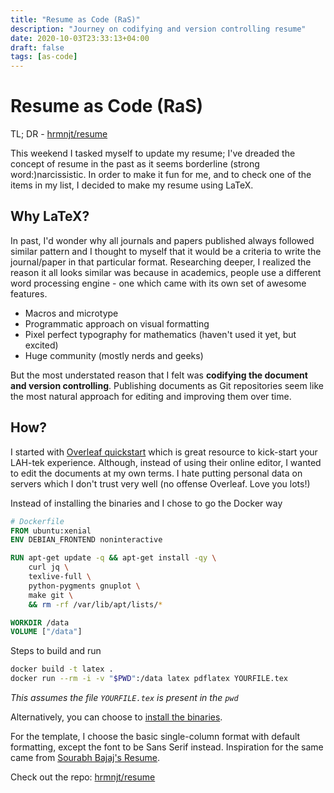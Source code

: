 ```yaml
---
title: "Resume as Code (RaS)"
description: "Journey on codifying and version controlling resume"
date: 2020-10-03T23:33:13+04:00
draft: false
tags: [as-code]
---
```


# Resume as Code (RaS)

TL; DR - [hrmnjt/resume](https://github.com/hrmnjt/resume)

This weekend I tasked myself to update my resume; I've dreaded the concept of 
resume in the past as it seems borderline (strong word:)narcissistic. In order 
to make it fun for me, and to check one of the items in my list, I decided to 
make my resume using LaTeX.

## Why LaTeX?

In past, I'd wonder why all journals and papers published always followed 
similar pattern and I thought to myself that it would be a criteria to write 
the journal/paper in that particular format. Researching deeper, I realized 
the reason it all looks similar was because in academics, people use a 
different word processing engine - one which came with its own set of awesome 
features.

- Macros and microtype
- Programmatic approach on visual formatting
- Pixel perfect typography for mathematics (haven't used it yet, but excited)
- Huge community (mostly nerds and geeks)

But the most understated reason that I felt was **codifying the document and 
version controlling**. Publishing documents as Git repositories seem like the 
most natural approach for editing and improving them over time.

## How?

I started with [Overleaf quickstart](https://www.overleaf.com/learn/latex/Learn_LaTeX_in_30_minutes) 
which is great resource to kick-start your LAH-tek experience. Although, 
instead of using their online editor, I wanted to edit the documents at my 
own terms. I hate putting personal data on servers which I don't trust very 
well (no offense Overleaf. Love you lots!)

Instead of installing the binaries and I chose to go the Docker way

```dockerfile
# Dockerfile
FROM ubuntu:xenial
ENV DEBIAN_FRONTEND noninteractive

RUN apt-get update -q && apt-get install -qy \
    curl jq \
    texlive-full \
    python-pygments gnuplot \
    make git \
    && rm -rf /var/lib/apt/lists/*

WORKDIR /data
VOLUME ["/data"]
```

Steps to build and run
```bash
docker build -t latex .
docker run --rm -i -v "$PWD":/data latex pdflatex YOURFILE.tex
```

*This assumes the file `YOURFILE.tex` is present in the `pwd`*

Alternatively, you can choose to [install the binaries](https://www.latex-project.org/get/). 

For the template, I choose the basic single-column format with default 
formatting, except the font to be Sans Serif instead. Inspiration for the same 
came from [Sourabh Bajaj's Resume](https://github.com/sb2nov/resume).

Check out the repo: [hrmnjt/resume](https://github.com/hrmnjt/resume)
